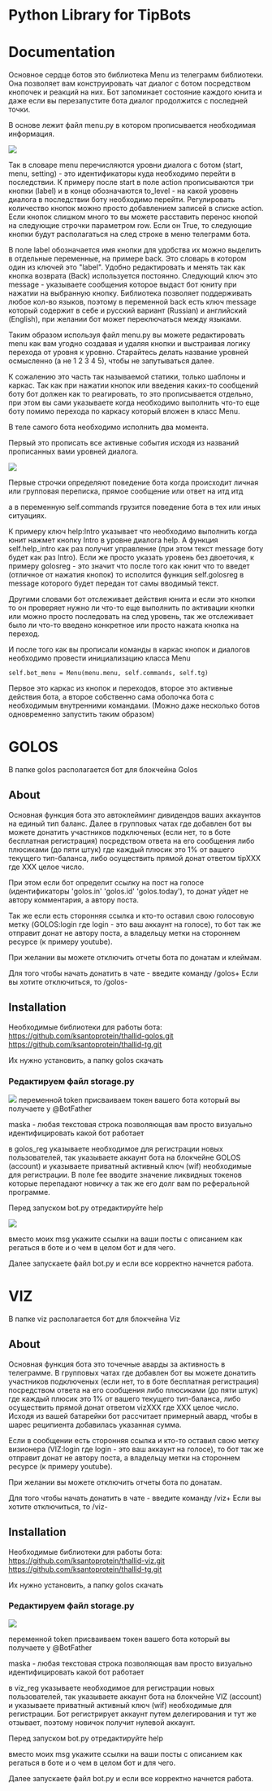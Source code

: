 # Python Library for TipBots

# Documentation

Основное сердце ботов это библиотека Menu из телеграмм библиотеки. Она позволяет вам конструировать чат диалог с ботом посредством кнопочек и реакций на них. Бот запоминает состояние каждого юнита и даже если вы перезапустите бота диалог продолжится с последней точки.

В основе лежит файл menu.py в котором прописывается необходимая информация.

![](https://i.imgur.com/tCmEpO8.png)

Так в словаре menu перечисляются уровни диалога с ботом (start, menu, setting) - это идентификаторы куда необходимо перейти в последствии. К примеру после start в поле action прописываются три кнопки (label) и в конце обозначаются to_level - на какой уровень диалога в последствии боту необходимо перейти. Регулировать количество кнопок можно просто добавлением записей в списке action. Если кнопок слишком много то вы можете расставить перенос кнопой на следующие строчки параметром row. Если он True, то следующие кнопки будут располагаться на след строке в меню телеграмм бота. 

В поле label обозначается имя кнопки для удобства их можно выделить в отдельные переменные, на примере back. Это словарь в котором один из ключей это "label". Удобно редактировать и менять так как кнопка возврата (Back) используется постоянно. Следующий ключ это message - указываете сообщения которое выдаст бот юниту при нажатии на выбранную кнопку. Библиотека позволяет поддерживать любое кол-во языков, поэтому в переменной back есть ключ message который содержит в себе и русский вариант (Russian) и английский (English), при желании бот может переключаться между языками.

Таким образом используя файл menu.py вы можете редактировать menu как вам угодно создавая и удаляя кнопки и выстраивая логику перехода от уровня к уровню. Старайтесь делать название уровней осмысленно (а не 1 2 3 4 5), чтобы не запутываться далее.

К сожалению это часть так называемой статики, только шаблоны и каркас. Так как при нажатии кнопок или введения каких-то сообщений боту бот должен как то реагировать, то это прописывается отдельно, при этом вы сами указываете когда необходимо выполнить что-то еще боту помимо перехода по каркасу который вложен в класс Menu.

В теле самого бота необходимо исполнить два момента.

Первый это прописать все активные события исходя из названий прописанных вами уровней диалога.

![](https://i.imgur.com/zDVNlUB.png)

Первые строчки определяют поведение бота когда происходит личная или групповая переписка, прямое сообщение или ответ на итд итд

а в переменную self.commands грузится поведение бота в тех или иных ситуациях.

К примеру ключ help:Intro указывает что необходимо выполнить когда юнит нажмет кнопку Intro в уровне диалога help. А функция self.help_intro как раз получит управление (при этом текст message боту будет как раз Intro). Если же просто указать уровень без двоеточия, к примеру golosreg - это значит что после того как юнит что то введет (отличное от нажатия кнопок) то исполится функция self.golosreg в message которого будет передан тот самы вводимый текст. 

Другими словами бот отслеживает действия юнита и если это кнопки то он проверяет нужно ли что-то еще выполнить по активации кнопки или можно просто последовать на след уровень, так же отслеживает было ли что-то введено конкретное или просто нажата кнопка на переход.

И после того как вы прописали команды в каркас кнопок и диалогов необходимо провести инициализацию класса Menu

```python=
self.bot_menu = Menu(menu.menu, self.commands, self.tg)
```

Первое это каркас из кнопок и переходов, второе это активные действия бота, а второе собственно сама оболочка бота с необходимым внутренними командами. (Можно даже несколько ботов одновременно запустить таким образом)


# GOLOS

В папке golos располагается бот для блокчейна Golos

## About

Основная функция бота это автоклейминг дивидендов ваших аккаунтов на единый тип баланс. Далее в групповых чатах где добавлен бот вы можете донатить участников подключеных (если нет, то в боте бесплатная регистрация) посредством ответа на его сообщения либо плюсиками (до пяти штук) где каждый плюсик это 1% от вашего текущего тип-баланса, либо осуществить прямой донат ответом tipXXX где XXX целое число.

При этом если бот определит ссылку на пост на голосе (идентификаторы 'golos.in' 'golos.id' 'golos.today'), то донат уйдет не автору комментария, а автору поста.

Так же если есть сторонняя ссылка и кто-то оставил свою голосовую метку (GOLOS:login где login - это ваш аккаунт на голосе), то бот так же отправит донат не автору поста, а владельцу метки на стороннем ресурсе (к примеру youtube).

При желании вы можете отключить отчеты бота по донатам и клеймам.

Для того чтобы начать донатить в чате - введите команду /golos+
Если вы хотите отключиться, то /golos-

## Installation

Необходимые библиотеки для работы бота:
https://github.com/ksantoprotein/thallid-golos.git
https://github.com/ksantoprotein/thallid-tg.git

Их нужно установить, а папку golos скачать

### Редактируем файл storage.py

![](https://i.imgur.com/temS11R.png)
переменной token присваиваем токен вашего бота который вы получаете у @BotFather

maska - любая текстовая строка позволяющая вам просто визуально идентифицировать какой бот работает

в golos_reg указываете необходимое для регистрации новых пользователей, так указываете аккаунт бота на блокчейне GOLOS (account) и указываете приватный активный ключ (wif) необходимые для региcтрации. В поле fee вводите значение ликвидных токенов которые перепадают новичку а так же его долг вам по реферальной программе.

Перед запуском bot.py отредактируйте help

![](https://i.imgur.com/QqPPyAo.png)

вместо моих msg укажите ссылки на ваши посты с описанием как регаться в боте и о чем в целом бот и для чего.

Далее запускаете файл bot.py и если все корректно начнется работа.


# VIZ

В папке viz располагается бот для блокчейна Viz

## About

Основная функция бота это точечные аварды за активность в телеграмме. В групповых чатах где добавлен бот вы можете донатить участников подключеных (если нет, то в боте бесплатная регистрация) посредством ответа на его сообщения либо плюсиками (до пяти штук) где каждый плюсик это 1% от вашего текущего тип-баланса, либо осуществить прямой донат ответом vizXXX где XXX целое число. Исходя из вашей батарейки бот рассчитает примерный авард, чтобы в шарес реципиента добавилась указанная сумма.

Если в сообщении есть сторонняя ссылка и кто-то оставил свою метку визионера (VIZ:login где login - это ваш аккаунт на голосе), то бот так же отправит донат не автору поста, а владельцу метки на стороннем ресурсе (к примеру youtube).

При желании вы можете отключить отчеты бота по донатам.

Для того чтобы начать донатить в чате - введите команду /viz+
Если вы хотите отключиться, то /viz-


## Installation

Необходимые библиотеки для работы бота:
https://github.com/ksantoprotein/thallid-viz.git
https://github.com/ksantoprotein/thallid-tg.git

Их нужно установить, а папку golos скачать

### Редактируем файл storage.py

![](https://i.imgur.com/CgmO6sB.png)

переменной token присваиваем токен вашего бота который вы получаете у @BotFather

maska - любая текстовая строка позволяющая вам просто визуально идентифицировать какой бот работает

в viz_reg указываете необходимое для регистрации новых пользователей, так указываете аккаунт бота на блокчейне VIZ (account) и указываете приватный активный ключ (wif) необходимые для региcтрации. Бот регистрирует аккаунт путем делегирования и тут же отзывает, поэтому новичок получит нулевой аккаунт.

Перед запуском bot.py отредактируйте help

вместо моих msg укажите ссылки на ваши посты с описанием как регаться в боте и о чем в целом бот и для чего.

Далее запускаете файл bot.py и если все корректно начнется работа.
